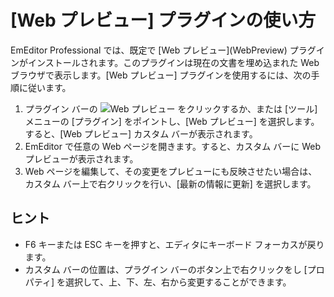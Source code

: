 # \[Web プレビュー\] プラグインの使い方

EmEditor Professional では、既定で \[Web プレビュー\](WebPreview) プラグインがインストールされます。このプラグインは現在の文書を埋め込まれた Web ブラウザで表示します。\[Web プレビュー\] プラグインを使用するには、次の手順に従います。

1. プラグイン バーの ![Web プレビュー](../../images/plugin_webpreview..png) をクリックするか、または \[ツール\] メニューの \[プラグイン\] をポイントし、\[Web プレビュー\] を選択します。すると、\[Web プレビュー\] カスタム バーが表示されます。
2. EmEditor で任意の Web ページを開きます。すると、カスタム バーに Web プレビューが表示されます。
3. Web ページを編集して、その変更をプレビューにも反映させたい場合は、カスタム バー上で右クリックを行い、\[最新の情報に更新\] を選択します。

## ヒント

- F6 キーまたは ESC キーを押すと、エディタにキーボード フォーカスが戻ります。
- カスタム バーの位置は、プラグイン バーのボタン上で右クリックをし \[プロパティ\] を選択して、上、下、左、右から変更することができます。
